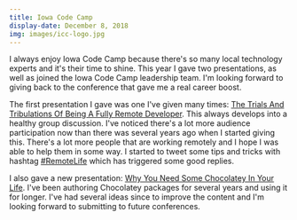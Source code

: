 ```yaml
---
title: Iowa Code Camp
display-date: December 8, 2018
img: images/icc-logo.jpg
---
```

<p>
    I always enjoy Iowa Code Camp because there's so many local technology experts and it's their time to shine. This year I gave two presentations, as well as joined the Iowa Code Camp leadership team. I'm looking forward to giving back to the conference that gave me a real career boost.
</p>
<p>
    The first presentation I gave was one I've given many times: <a href="https://docs.google.com/presentation/d/11bzL7cj_9W-Pdu-d7w53NjwrDNOC7HtHisuNA3vl-9k/edit?usp=sharing">The Trials And Tribulations Of Being A Fully Remote Developer</a>. This always develops into a healthy group discussion. I've noticed there's a lot more audience participation now than there was several years ago when I started giving this. There's a lot more people that are working remotely and I hope I was able to help them in some way. I started to tweet some tips and tricks with hashtag <a href="https://twitter.com/hashtag/remotelife?src=hash">#RemoteLife</a> which has triggered some good replies.
</p>
<p>
    I also gave a new presentation: <a href="https://docs.google.com/presentation/d/14GP__IrU9SeDGjpII4IjroiR0v6Y8L_s91KS02annao/edit?usp=sharing">Why You Need Some Chocolatey In Your Life</a>. I've been authoring Chocolatey packages for several years and using it for longer. I've had several ideas since to improve the content and I'm looking forward to submitting to future conferences.
</p>